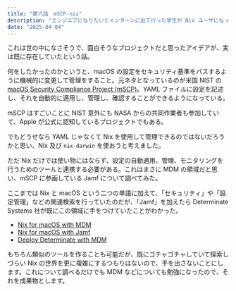 ```yaml
---
title: "第六話　mSCP-nix"
description: "エンジニアになりたいとインターンに出て行った学生が Nix ユーザになってた　第六話"
date: "2025-04-04"
---
```


これは世の中になさそうで、面白そうなプロジェクトだと思ったアイデアが、実は既に存在していたという話。

何をしたかったのかというと、macOS の設定をセキュリティ基準をパスするように機械的に変更して管理をすること。元ネタとなっているのが米国 NIST の [macOS Security Compliance Project (mSCP)](https://github.com/usnistgov/macos_security)。YAML ファイルに設定を記述し、それを自動的に適用し、管理し、確認することができるようになっている。

mSCP はすごいことに NIST 意外にも NASA からの共同作業者も参加していて、Apple が公式に認知しているプロジェクトでもある。

でもどうせなら YAML じゃなくて Nix を使用して管理できるのではないだろうかと思い、Nix 及び `nix-darwin` を使おうと考えました。

ただ Nix だけでは使い物にはならず、設定の自動適用、管理、モニタリングを行うためのツールと連携する必要がある。これはまさに MDM の領域だと思い、mSCP に参画している Jamf について調べてみた。

ここまでは Nix と macOS という二つの単語に加えて、「セキュリティ」や「設定管理」などの関連検索を行っていたのだが、「Jamf」を加えたら Determinate Systems 社が既にこの領域に手をつけていたことがわかった。

- [Nix for macOS with MDM](https://determinate.systems/nix/macos/mdm/)
- [Nix for macOS with Jamf](https://determinate.systems/nix/macos/jamf/)
- [Deploy Determinate with MDM](https://docs.determinate.systems/guides/mdm/)

もちろん類似のツールを作ることも可能だが、既にゴチャゴチャしていて探索しづらい Nix の世界を更に複雑にするつもりはないので、手を出さないことにします。これについて調べるだけでも MDM などについても勉強になったので、それを成果物とします。

